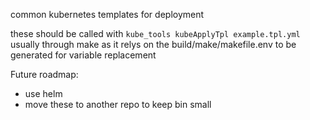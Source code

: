 common kubernetes templates for deployment

these should be called with `kube_tools kubeApplyTpl example.tpl.yml` usually through make as it relys on the 
build/make/makefile.env to be generated for variable replacement

Future roadmap:
- use helm
- move these to another repo to keep bin small